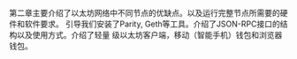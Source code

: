 第二章主要介绍了以太坊网络中不同节点的优缺点。以及运行完整节点所需要的硬件和软件要求。
引导我们安装了Parity, Geth等工具。介绍了JSON-RPC接口的结构以及使用方式。介绍了轻量
级以太坊客户端，移动（智能手机）钱包和浏览器钱包。